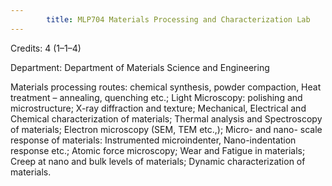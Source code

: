 ```yaml
---
        title: MLP704 Materials Processing and Characterization Lab
---
```

Credits: 4 (1–1–4)

Department: Department of Materials Science and Engineering

Materials processing routes: chemical synthesis, powder compaction, Heat treatment – annealing, quenching etc.; Light Microscopy: polishing and microstructure; X-ray diffraction and texture; Mechanical, Electrical and Chemical characterization of materials; Thermal analysis and Spectroscopy of materials; Electron microscopy (SEM, TEM etc.,); Micro- and nano- scale response of materials: Instrumented microindenter, Nano-indentation response etc.; Atomic force microscopy; Wear and Fatigue in materials; Creep at nano and bulk levels of materials; Dynamic characterization of materials.